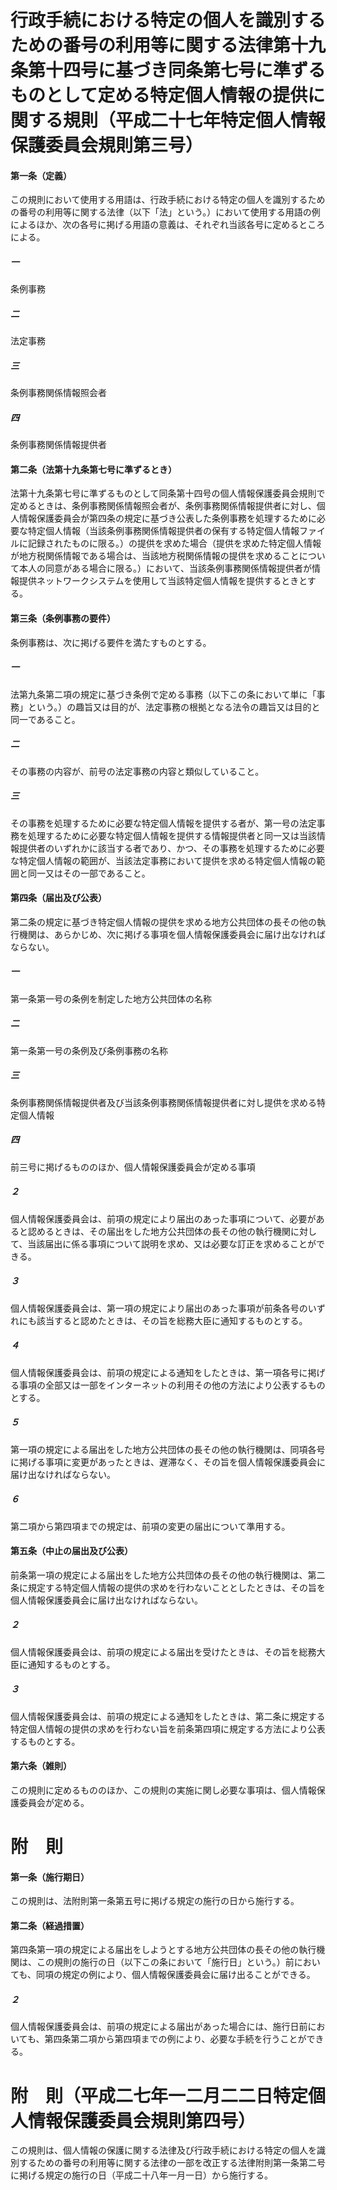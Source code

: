 # 行政手続における特定の個人を識別するための番号の利用等に関する法律第十九条第十四号に基づき同条第七号に準ずるものとして定める特定個人情報の提供に関する規則（平成二十七年特定個人情報保護委員会規則第三号）
#### 第一条（定義）
この規則において使用する用語は、行政手続における特定の個人を識別するための番号の利用等に関する法律（以下「法」という。）において使用する用語の例によるほか、次の各号に掲げる用語の意義は、それぞれ当該各号に定めるところによる。
##### 一
条例事務
##### 二
法定事務
##### 三
条例事務関係情報照会者
##### 四
条例事務関係情報提供者
#### 第二条（法第十九条第七号に準ずるとき）
法第十九条第七号に準ずるものとして同条第十四号の個人情報保護委員会規則で定めるときは、条例事務関係情報照会者が、条例事務関係情報提供者に対し、個人情報保護委員会が第四条の規定に基づき公表した条例事務を処理するために必要な特定個人情報（当該条例事務関係情報提供者の保有する特定個人情報ファイルに記録されたものに限る。）の提供を求めた場合（提供を求めた特定個人情報が地方税関係情報である場合は、当該地方税関係情報の提供を求めることについて本人の同意がある場合に限る。）において、当該条例事務関係情報提供者が情報提供ネットワークシステムを使用して当該特定個人情報を提供するときとする。
#### 第三条（条例事務の要件）
条例事務は、次に掲げる要件を満たすものとする。
##### 一
法第九条第二項の規定に基づき条例で定める事務（以下この条において単に「事務」という。）の趣旨又は目的が、法定事務の根拠となる法令の趣旨又は目的と同一であること。
##### 二
その事務の内容が、前号の法定事務の内容と類似していること。
##### 三
その事務を処理するために必要な特定個人情報を提供する者が、第一号の法定事務を処理するために必要な特定個人情報を提供する情報提供者と同一又は当該情報提供者のいずれかに該当する者であり、かつ、その事務を処理するために必要な特定個人情報の範囲が、当該法定事務において提供を求める特定個人情報の範囲と同一又はその一部であること。
#### 第四条（届出及び公表）
第二条の規定に基づき特定個人情報の提供を求める地方公共団体の長その他の執行機関は、あらかじめ、次に掲げる事項を個人情報保護委員会に届け出なければならない。
##### 一
第一条第一号の条例を制定した地方公共団体の名称
##### 二
第一条第一号の条例及び条例事務の名称
##### 三
条例事務関係情報提供者及び当該条例事務関係情報提供者に対し提供を求める特定個人情報
##### 四
前三号に掲げるもののほか、個人情報保護委員会が定める事項
##### ２
個人情報保護委員会は、前項の規定により届出のあった事項について、必要があると認めるときは、その届出をした地方公共団体の長その他の執行機関に対して、当該届出に係る事項について説明を求め、又は必要な訂正を求めることができる。
##### ３
個人情報保護委員会は、第一項の規定により届出のあった事項が前条各号のいずれにも該当すると認めたときは、その旨を総務大臣に通知するものとする。
##### ４
個人情報保護委員会は、前項の規定による通知をしたときは、第一項各号に掲げる事項の全部又は一部をインターネットの利用その他の方法により公表するものとする。
##### ５
第一項の規定による届出をした地方公共団体の長その他の執行機関は、同項各号に掲げる事項に変更があったときは、遅滞なく、その旨を個人情報保護委員会に届け出なければならない。
##### ６
第二項から第四項までの規定は、前項の変更の届出について準用する。
#### 第五条（中止の届出及び公表）
前条第一項の規定による届出をした地方公共団体の長その他の執行機関は、第二条に規定する特定個人情報の提供の求めを行わないこととしたときは、その旨を個人情報保護委員会に届け出なければならない。
##### ２
個人情報保護委員会は、前項の規定による届出を受けたときは、その旨を総務大臣に通知するものとする。
##### ３
個人情報保護委員会は、前項の規定による通知をしたときは、第二条に規定する特定個人情報の提供の求めを行わない旨を前条第四項に規定する方法により公表するものとする。
#### 第六条（雑則）
この規則に定めるもののほか、この規則の実施に関し必要な事項は、個人情報保護委員会が定める。
# 附　則
#### 第一条（施行期日）
この規則は、法附則第一条第五号に掲げる規定の施行の日から施行する。
#### 第二条（経過措置）
第四条第一項の規定による届出をしようとする地方公共団体の長その他の執行機関は、この規則の施行の日（以下この条において「施行日」という。）前においても、同項の規定の例により、個人情報保護委員会に届け出ることができる。
##### ２
個人情報保護委員会は、前項の規定による届出があった場合には、施行日前においても、第四条第二項から第四項までの例により、必要な手続を行うことができる。
# 附　則（平成二七年一二月二二日特定個人情報保護委員会規則第四号）
この規則は、個人情報の保護に関する法律及び行政手続における特定の個人を識別するための番号の利用等に関する法律の一部を改正する法律附則第一条第二号に掲げる規定の施行の日（平成二十八年一月一日）から施行する。

